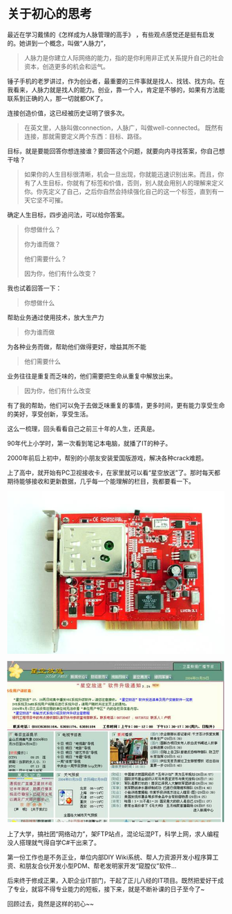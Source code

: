 # 关于初心的思考

最近在学习戴愫的《怎样成为人脉管理的高手》 ，有些观点感觉还是挺有启发的。她讲到一个概念，叫做“人脉力”，

> 人脉力是你建立人际网络的能力，指的是你利用非正式关系提升自己的社会资本，创造更多的机会和运气。 



锤子手机的老罗讲过，作为创业者，最重要的三件事就是找人、找钱、找方向。在我看来，人脉力就是找人的能力。创业，靠一个人，肯定是不够的，如果有方法能联系到正确的人，那一切就都OK了。



连接创造价值，这已经被历史证明了很多次。

> 在英文里，人脉叫做connection，人脉广，叫做well-connected。 既然有连接，那就需要定义两个东西：目标、路径。



目标，就是要能回答你想连接谁？要回答这个问题，就要向内寻找答案，你自己想干啥？



> 如果你的人生目标很清晰，机会一旦出现，你就能迅速识别出来。而且，你有了人生目标，你就有了标签和价值，否则，别人就会用别人的理解来定义你。你先定义了自己，之后你自然会持续强化自己的这一个标签，直到有一天它坚不可摧。 



确定人生目标，四步追问法，可以给你答案。

> 你想做什么？
>
> 你为谁而做？
>
> 他们需要什么？
>
> 因为你，他们有什么改变？ 



我也试着回答一下：

>你想做什么

帮助业务通过使用技术，放大生产力

>你为谁而做

为各种业务而做，帮助他们做得更好，增益其所不能

>他们需要什么

业务往往是重复而乏味的，他们需要把生命从重复中解放出来。

>因为你，他们有什么改变

有了我的帮助，他们可以免于去做乏味重复的事情，更多时间，更有能力享受生命的美好，享受创新，享受生活。



这么一梳理，回头看看自己之前三十年的人生，还真是。

90年代上小学时，第一次看到笔记本电脑，就播了IT的种子。

2000年前后上初中，帮别的小朋友安装爱国版游戏，解决各种crack难题。

上了高中，就开始有PC卫视接收卡，在家里就可以看“星空放送”了。那时每天都期待能够接收和更新数据，几乎每一个能理解的栏目，我都要看一下。

![img](..\Images\image008.jpg) 

![img](..\Images\image032.jpg) 

上了大学，搞社团“网络动力”，架FTP站点，混论坛混PT，科学上网，求人编程没人搭理就气得自学C#干出来了。

第一份工作也是不务正业，单位内部DIY Wiki系统、帮人力资源开发小程序算工资、和朋友合伙开发小型PDM、帮老发明家开发“窥膛仪”软件...

后来终于修成正果，入职企业IT部门，干起了正儿八经的IT项目。既然把爱好干成了专业，就容不得专业能力的短板，接下来，就是不断补课的日子至今了~



回顾过去，竟然是这样的初心~~